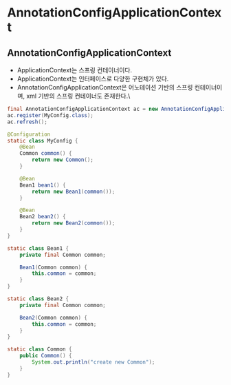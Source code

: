 # AnnotationConfigApplicationContext



## AnnotationConfigApplicationContext

* ApplicationContext는 스프링 컨테이너이다.
* ApplicationContext는 인터페이스로 다양한 구현체가 있다.
* AnnotationConfigApplicationContext은 어노테이션 기반의 스프링 컨테이너이며, xml 기반의 스프링 컨테이너도 존재한다.\


```java
final AnnotationConfigApplicationContext ac = new AnnotationConfigApplicationContext();
ac.register(MyConfig.class);
ac.refresh();
```

```java
@Configuration
static class MyConfig {
    @Bean
    Common common() {
        return new Common();
    }

    @Bean
    Bean1 bean1() {
        return new Bean1(common());
    }

    @Bean
    Bean2 bean2() {
        return new Bean2(common());
    }
}

static class Bean1 {
    private final Common common;

    Bean1(Common common) {
        this.common = common;
    }
}

static class Bean2 {
    private final Common common;

    Bean2(Common common) {
        this.common = common;
    }
}

static class Common {
    public Common() {
        System.out.println("create new Common");
    }
}
```
